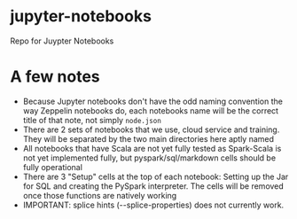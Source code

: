 # jupyter-notebooks
Repo for Juypter Notebooks

# A few notes
* Because Jupyter notebooks don't have the odd naming convention the way Zeppelin notebooks do, each notebooks name will be the correct title of that note, not simply <code>node.json</code>
* There are 2 sets of notebooks that we use, cloud service and training. They will be separated by the two main directories here aptly named
* All notebooks that have Scala are not yet fully tested as Spark-Scala is not yet implemented fully, but pyspark/sql/markdown cells should be fully operational
* There are 3 "Setup" cells at the top of each notebook: Setting up the Jar for SQL and creating the PySpark interpreter. The  cells will be removed once those functions are natively working
* IMPORTANT: splice hints (--splice-properties) does not currently work.
